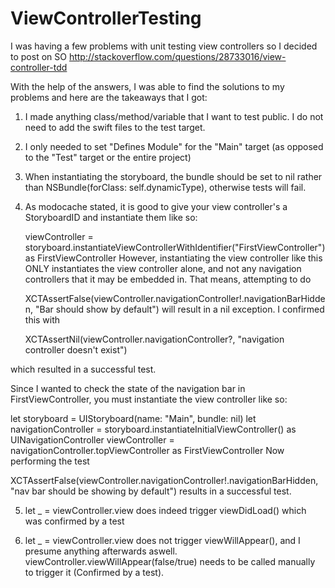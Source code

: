 # ViewControllerTesting

I was having a few problems with unit testing view controllers so I decided to post on SO 
http://stackoverflow.com/questions/28733016/view-controller-tdd

With the help of the answers, I was able to find the solutions to my problems and here are the takeaways that I got:

1) I made anything class/method/variable that I want to test public. I do not need to add the swift files to the test target.

2) I only needed to set "Defines Module" for the "Main" target (as opposed to the "Test" target or the entire project)

3) When instantiating the storyboard, the bundle should be set to nil rather than NSBundle(forClass: self.dynamicType), otherwise tests will fail.

4) As modocache stated, it is good to give your view controller's a StoryboardID and instantiate them like so:

    viewController = storyboard.instantiateViewControllerWithIdentifier("FirstViewController") as FirstViewController
However, instantiating the view controller like this ONLY instantiates the view controller alone, and not any navigation controllers that it may be embedded in. That means, attempting to do

    XCTAssertFalse(viewController.navigationController!.navigationBarHidden, "Bar should show by default")
will result in a nil exception. I confirmed this with

   XCTAssertNil(viewController.navigationController?, "navigation controller doesn't exist")

which resulted in a successful test.

Since I wanted to check the state of the navigation bar in FirstViewController, you must instantiate the view controller like so:

   let storyboard = UIStoryboard(name: "Main", bundle: nil)
   let navigationController = storyboard.instantiateInitialViewController() as UINavigationController
   viewController = navigationController.topViewController as FirstViewController
Now performing the test

   XCTAssertFalse(viewController.navigationController!.navigationBarHidden, "nav bar should be showing by default")
results in a successful test.

5) let _ = viewController.view does indeed trigger viewDidLoad() which was confirmed by a test

6) let _ = viewController.view does not trigger viewWillAppear(), and I presume anything afterwards aswell. viewController.viewWillAppear(false/true) needs to be called manually to trigger it (Confirmed by a test).

